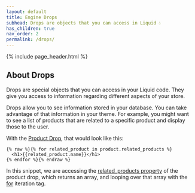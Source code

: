 ```yaml
---
layout: default
title: Engine Drops
subhead: Drops are objects that you can access in Liquid 💧
has_children: true
nav_order: 2
permalink: /drops/
---
```


{% include page_header.html %}

## About Drops

Drops are special objects that you can access in your Liquid code. They give
you access to information regarding different aspects of your store.

Drops allow you to see information stored in your database. You can take
advantage of that information in your theme. For example, you might want to
see a list of products that are related to a specific product and display those
to the user.

With the [Product Drop](#product), that would look like this:
```liquid
{% raw %}{% for related_product in product.related_products %}
  <h1>{{related_product.name}}</h1>
{% endfor %}{% endraw %}
```
In this snippet, we are accessing the [related_products property](#related_products) of the
product drop, which returns an array, and looping over that array with the
[for]() iteration tag.
